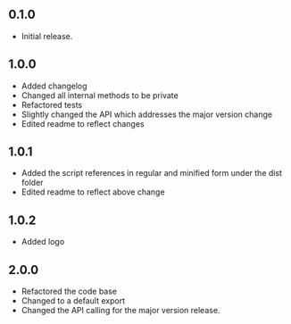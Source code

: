 ## 0.1.0

* Initial release.

## 1.0.0

* Added changelog
* Changed all internal methods to be private
* Refactored tests
* Slightly changed the API which addresses the major version change
* Edited readme to reflect changes

## 1.0.1

* Added the script references in regular and minified form under the dist folder
* Edited readme to reflect above change

## 1.0.2

* Added logo

## 2.0.0

* Refactored the code base
* Changed to a default export
* Changed the API calling for the major version release.

